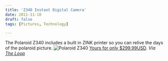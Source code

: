 ```yaml
---
title: 'Z340 Instant Digital Camera'
date: 2011-11-10
draft: false
tags: [Pictures, Technology]

---
```


The Polaroid Z340 includes a built in ZINK printer so you can relive the days of the polaroid picture. ![Polaroid Z340](https://chrisenns.com/wp-content/uploads/2011/11/t400_a3649b638ec996a0c7759932a8fb7681.png "Polaroid Z340") [Yours for only $299.99USD](http://store.polaroid.com/product/9/356223/Z340/_/Z340_Instant_Digital_Camera). _Via [The Loop](http://www.loopinsight.com/2011/11/10/polaroids-z340-instant-digital-camera-brings-back-the-70s)_
